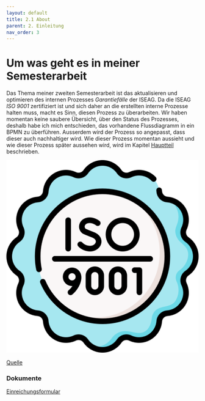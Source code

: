 ```yaml
---
layout: default
title: 2.1 About
parent: 2. Einleitung
nav_order: 3
---
```


# Um was geht es in meiner Semesterarbeit

Das Thema meiner zweiten Semesterarbeit ist das aktualisieren und optimieren des internen Prozesses *Garantiefälle* der ISEAG. Da die ISEAG *ISO 9001* zertifiziert ist und sich daher an die erstellten interne Prozesse halten muss, macht es Sinn, diesen Prozess zu überarbeiten. Wir haben momentan keine saubere Übersicht, über den Status des Prozesses, deshalb habe ich mich entschieden, das vorhandene Flussdiagramm in ein BPMN zu überführen. Ausserdem wird der Prozess so angepasst, dass dieser auch nachhaltiger wird. Wie dieser Prozess momentan aussieht und wie dieser Prozess später aussehen wird, wird im Kapitel [Hauptteil](../Hauptteil/index.md) beschrieben.

![ISO9001](../../ressources/bilder/quality-control.png)

[Quelle](../Quellenverzeichnis/index.md#ISO-9001)


### Dokumente

[Einreichungsformular](..\..\ressources\dokumente\Einreichungsformular_Dennis_Buathong_2_Semester_1.0.pdf)